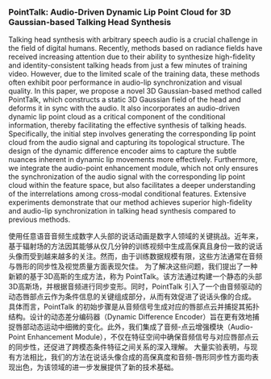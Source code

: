 ### PointTalk: Audio-Driven Dynamic Lip Point Cloud for 3D Gaussian-based Talking Head Synthesis

Talking head synthesis with arbitrary speech audio is a crucial challenge in the field of digital humans. Recently, methods based on radiance fields have received increasing attention due to their ability to synthesize high-fidelity and identity-consistent talking heads from just a few minutes of training video. However, due to the limited scale of the training data, these methods often exhibit poor performance in audio-lip synchronization and visual quality. In this paper, we propose a novel 3D Gaussian-based method called PointTalk, which constructs a static 3D Gaussian field of the head and deforms it in sync with the audio. It also incorporates an audio-driven dynamic lip point cloud as a critical component of the conditional information, thereby facilitating the effective synthesis of talking heads. Specifically, the initial step involves generating the corresponding lip point cloud from the audio signal and capturing its topological structure. The design of the dynamic difference encoder aims to capture the subtle nuances inherent in dynamic lip movements more effectively. Furthermore, we integrate the audio-point enhancement module, which not only ensures the synchronization of the audio signal with the corresponding lip point cloud within the feature space, but also facilitates a deeper understanding of the interrelations among cross-modal conditional features. Extensive experiments demonstrate that our method achieves superior high-fidelity and audio-lip synchronization in talking head synthesis compared to previous methods.

使用任意语音音频生成数字人头部的说话动画是数字人领域的关键挑战。近年来，基于辐射场的方法因其能够从仅几分钟的训练视频中生成高保真且身份一致的说话头像而受到越来越多的关注。然而，由于训练数据规模有限，这些方法通常在音频与唇形的同步性及视觉质量方面表现欠佳。
为了解决这些问题，我们提出了一种新颖的基于3D高斯的生成方法，称为 PointTalk。该方法通过构建一个静态的头部3D高斯场，并根据音频进行同步变形。同时，PointTalk 引入了一个由音频驱动的动态唇部点云作为条件信息的关键组成部分，从而有效促进了说话头像的合成。
具体而言，PointTalk 的初始步骤是从音频信号生成对应的唇部点云并捕捉其拓扑结构。设计的动态差分编码器（Dynamic Difference Encoder）旨在更有效地捕捉唇部动态运动中细微的变化。此外，我们集成了音频-点云增强模块（Audio-Point Enhancement Module），不仅在特征空间中确保音频信号与对应唇部点云的同步性，还促进了跨模态条件特征之间关系的深入理解。
大量实验表明，与现有方法相比，我们的方法在说话头像合成的高保真度和音频-唇形同步性方面均表现出色，为该领域的进一步发展提供了新的技术基础。
